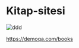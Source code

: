 # Kitap-sitesi

![ddd](https://github.com/onuryuney/Kitap-sitesi/assets/118278996/03e3a267-20df-4c10-b9c9-8d291ad53557)




https://demoqa.com/books 

